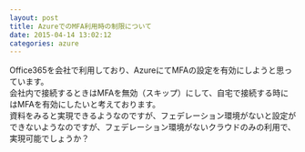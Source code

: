 ```yaml
---
layout: post
title: AzureでのMFA利用時の制限について
date: 2015-04-14 13:02:12
categories: azure
---
```

<!-- {% raw %} -->
<p>Office365を会社で利用しており、AzureにてMFAの設定を有効にしようと思っています。<br>
会社内で接続するときはMFAを無効（スキップ）にして、自宅で接続する時にはMFAを有効にしたいと考えております。<br>
資料をみると実現できるようなのですが、フェデレーション環境がないと設定ができないようなのですが、フェデレーション環境がないクラウドのみの利用で、実現可能でしょうか？</p>
<!-- {% endraw %} -->
